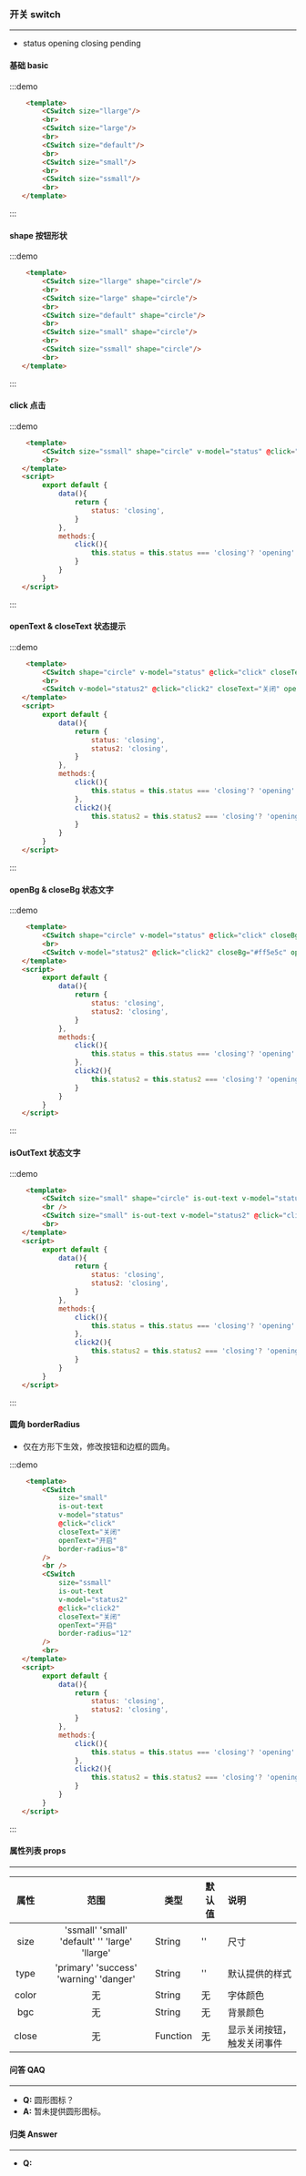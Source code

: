 ### 开关 switch
---
  <ul>
    <li>status  opening closing pending</li>
  </ul>
  
#### 基础 basic

:::demo
```html
    <template>
        <CSwitch size="llarge"/>
        <br>
        <CSwitch size="large"/>
        <br>
        <CSwitch size="default"/>
        <br>
        <CSwitch size="small"/>
        <br>
        <CSwitch size="ssmall"/>
        <br>
   </template>
```
:::



#### shape 按钮形状

:::demo
```html
    <template>
        <CSwitch size="llarge" shape="circle"/>
        <br>
        <CSwitch size="large" shape="circle"/>
        <br>
        <CSwitch size="default" shape="circle"/>
        <br>
        <CSwitch size="small" shape="circle"/>
        <br>
        <CSwitch size="ssmall" shape="circle"/>
        <br>
   </template>
```
:::

#### click 点击

:::demo
```html
    <template>
        <CSwitch size="ssmall" shape="circle" v-model="status" @click="click"/>
        <br>
   </template>
   <script>
        export default {
            data(){
                return {
                    status: 'closing',
                }
            },
            methods:{
                click(){
                    this.status = this.status === 'closing'? 'opening':'closing';
                }
            }
        }
   </script>
```
:::

#### openText & closeText 状态提示

:::demo
```html
    <template>
        <CSwitch shape="circle" v-model="status" @click="click" closeText="关闭" openText="开启" />
        <br>
        <CSwitch v-model="status2" @click="click2" closeText="关闭" openText="开启" />
   </template>
   <script>
        export default {
            data(){
                return {
                    status: 'closing',
                    status2: 'closing',
                }
            },
            methods:{
                click(){
                    this.status = this.status === 'closing'? 'opening':'closing';
                },
                click2(){
                    this.status2 = this.status2 === 'closing'? 'opening':'closing';
                }
            }
        }
   </script>
```
:::


#### openBg & closeBg 状态文字

:::demo
```html
    <template>
        <CSwitch shape="circle" v-model="status" @click="click" closeBg="#ff5e5c" openBg="#19B5FE" closeText="关闭" openText="开启" />
        <br>
        <CSwitch v-model="status2" @click="click2" closeBg="#ff5e5c" openBg="#19B5FE" closeText="关闭" openText="开启" />
   </template>
   <script>
        export default {
            data(){
                return {
                    status: 'closing',
                    status2: 'closing',
                }
            },
            methods:{
                click(){
                    this.status = this.status === 'closing'? 'opening':'closing';
                },
                click2(){
                    this.status2 = this.status2 === 'closing'? 'opening':'closing';
                }
            }
        }
   </script>
```
:::


#### isOutText 状态文字

:::demo
```html
    <template>
        <CSwitch size="small" shape="circle" is-out-text v-model="status" @click="click" closeText="关闭" openText="开启" />
        <br />
        <CSwitch size="small" is-out-text v-model="status2" @click="click2" closeText="关闭" openText="开启" />
        <br>
   </template>
   <script>
        export default {
            data(){
                return {
                    status: 'closing',
                    status2: 'closing',
                }
            },
            methods:{
                click(){
                    this.status = this.status === 'closing'? 'opening':'closing';
                },
                click2(){
                    this.status2 = this.status2 === 'closing'? 'opening':'closing';
                }
            }
        }
   </script>
```
:::

#### 圆角 borderRadius
  <ul>
    <li>仅在方形下生效，修改按钮和边框的圆角。</li>
  </ul>

:::demo
```html
    <template>
        <CSwitch 
            size="small" 
            is-out-text 
            v-model="status" 
            @click="click" 
            closeText="关闭" 
            openText="开启"
            border-radius="8"
        />
        <br />
        <CSwitch
            size="ssmall"
            is-out-text
            v-model="status2"
            @click="click2"
            closeText="关闭"
            openText="开启"
            border-radius="12"
        />
        <br>
   </template>
   <script>
        export default {
            data(){
                return {
                    status: 'closing',
                    status2: 'closing',
                }
            },
            methods:{
                click(){
                    this.status = this.status === 'closing'? 'opening':'closing';
                },
                click2(){
                    this.status2 = this.status2 === 'closing'? 'opening':'closing';
                }
            }
        }
   </script>
```
:::

#### 属性列表 props
---
  |属性|范围|类型|默认值|说明|
  |:-:|:---:|---|---|:---|
  |size|'ssmall' 'small' 'default' '' 'large' 'llarge' |String|''|尺寸|
  |type|'primary' 'success' 'warning' 'danger'| String | ''|默认提供的样式|
  |color|无| String| 无|字体颜色|
  |bgc|无| String| 无|背景颜色|
  |close|无| Function| 无|显示关闭按钮，触发关闭事件|

#### 问答 QAQ
---
  <ul>
    <li><b>Q:</b> 圆形图标？</li>
    <li><b>A:</b> 暂未提供圆形图标。</li>
  </ul>

#### 归类 Answer
---
  <ul>
    <li><b>Q:</b></li>
  </ul>


